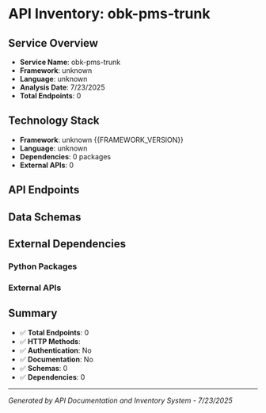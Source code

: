 # API Inventory: obk-pms-trunk

## Service Overview

- **Service Name**: obk-pms-trunk
- **Framework**: unknown
- **Language**: unknown
- **Analysis Date**: 7/23/2025
- **Total Endpoints**: 0

## Technology Stack

- **Framework**: unknown {{FRAMEWORK_VERSION}}
- **Language**: unknown
- **Dependencies**: 0 packages
- **External APIs**: 0

## API Endpoints



## Data Schemas



## External Dependencies

### Python Packages


### External APIs


## Summary

- ✅ **Total Endpoints**: 0
- ✅ **HTTP Methods**: 
- ✅ **Authentication**: No
- ✅ **Documentation**: No
- ✅ **Schemas**: 0
- ✅ **Dependencies**: 0

---

*Generated by API Documentation and Inventory System - 7/23/2025* 